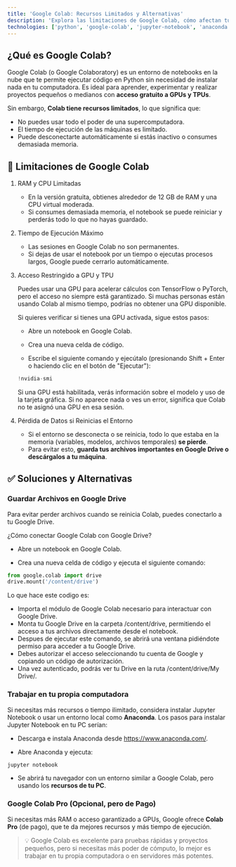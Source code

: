 ```yaml
---
title: 'Google Colab: Recursos Limitados y Alternativas'
description: 'Explora las limitaciones de Google Colab, cómo afectan tus proyectos y descubre alternativas para manejar proyectos más grandes y exigentes con recursos adicionales.'
technologies: ['python', 'google-colab', 'jupyter-notebook', 'anaconda']
---
```



## ¿Qué es Google Colab?
Google Colab (o Google Colaboratory) es un entorno de notebooks en la nube que te permite ejecutar código en Python sin necesidad de instalar nada en tu computadora. Es ideal para aprender, experimentar y realizar proyectos pequeños o medianos con **acceso gratuito a GPUs y TPUs**.

Sin embargo, **Colab tiene recursos limitados**, lo que significa que:

- No puedes usar todo el poder de una supercomputadora.
- El tiempo de ejecución de las máquinas es limitado.
- Puede desconectarte automáticamente si estás inactivo o consumes demasiada memoria.


## 🔴 Limitaciones de Google Colab

1. RAM y CPU Limitadas
   - En la versión gratuita, obtienes alrededor de 12 GB de RAM y una CPU virtual moderada.
   - Si consumes demasiada memoria, el notebook se puede reiniciar y perderás todo lo que no hayas guardado.

2. Tiempo de Ejecución Máximo
   - Las sesiones en Google Colab no son permanentes.
   - Si dejas de usar el notebook por un tiempo o ejecutas procesos largos, Google puede cerrarlo automáticamente.

3. Acceso Restringido a GPU y TPU

   Puedes usar una GPU para acelerar cálculos con TensorFlow o PyTorch, pero el acceso no siempre está garantizado.
   Si muchas personas están usando Colab al mismo tiempo, podrías no obtener una GPU disponible.

   Si quieres verificar si tienes una GPU activada, sigue estos pasos:

   - Abre un notebook en Google Colab.

   - Crea una nueva celda de código.

   - Escribe el siguiente comando y ejecútalo (presionando Shift + Enter o haciendo clic en el botón de "Ejecutar"):


   ``` python
   !nvidia-smi
   ```

   Si una GPU está habilitada, verás información sobre el modelo y uso de la tarjeta gráfica. Si no aparece nada o ves un error, significa que Colab no te asignó una GPU en esa sesión.

4. Pérdida de Datos si Reinicias el Entorno
   - Si el entorno se desconecta o se reinicia, todo lo que estaba en la memoria (variables, modelos, archivos temporales) **se pierde**.
   - Para evitar esto, **guarda tus archivos importantes en Google Drive o descárgalos a tu máquina**.

## ✅ Soluciones y Alternativas

### Guardar Archivos en Google Drive 

Para evitar perder archivos cuando se reinicia Colab, puedes conectarlo a tu Google Drive.

   ¿Cómo conectar Google Colab con Google Drive?

   - Abre un notebook en Google Colab.

   - Crea una nueva celda de código y ejecuta el siguiente comando:

   ``` python
   from google.colab import drive
   drive.mount('/content/drive')
   ```

   Lo que hace este codigo es:

   - Importa el módulo de Google Colab necesario para interactuar con Google Drive.
   - Monta tu Google Drive en la carpeta /content/drive, permitiendo el acceso a tus archivos directamente desde el notebook.
   - Despues de ejecutar este comando, se abrirá una ventana pidiéndote permiso para acceder a tu Google Drive.
   - Debes autorizar el acceso seleccionando tu cuenta de Google y copiando un código de autorización.
   - Una vez autenticado, podrás ver tu Drive en la ruta /content/drive/My Drive/.

### Trabajar en tu propia computadora

Si necesitas más recursos o tiempo ilimitado, considera instalar Jupyter Notebook o usar un entorno local como **Anaconda**. Los pasos para instalar Jupyter Notebook en tu PC serían:

   - Descarga e instala Anaconda desde https://www.anaconda.com/.

   - Abre Anaconda y ejecuta:

   ``` python
   jupyter notebook
   ```

   - Se abrirá tu navegador con un entorno similar a Google Colab, pero usando los **recursos de tu PC**.

### Google Colab Pro (Opcional, pero de Pago)

Si necesitas más RAM o acceso garantizado a GPUs, Google ofrece **Colab Pro** (de pago), que te da mejores recursos y más tiempo de ejecución.


> 💡 Google Colab es excelente para pruebas rápidas y proyectos pequeños, pero si necesitas más poder de cómputo, lo mejor es trabajar en tu propia computadora o en servidores más potentes.